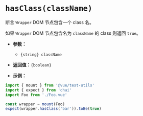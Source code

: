 # `hasClass(className)`

断言 `Wrapper` DOM 节点包含一个 class 名。

如果 `Wrapper` DOM 节点包含名为 `className` 的 class 则返回 `true`。

- **参数：**
  - `{string} className`

- **返回值：**`{boolean}`

- **示例：**

```js
import { mount } from '@vue/test-utils'
import { expect } from 'chai'
import Foo from './Foo.vue'

const wrapper = mount(Foo)
expect(wrapper.hasClass('bar')).toBe(true)
```
